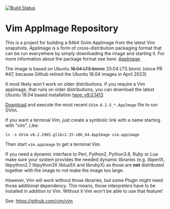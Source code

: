 [![Build Status](https://github.com/vim/vim-appimage/workflows/Release%20AppImage/badge.svg)](https://github.com/vim/vim-appimage/actions?query=workflow%3A%22Release+AppImage%22)

# Vim AppImage Repository

This is a project for building a 64bit Gvim AppImage from the latest Vim snapshots.
AppImage is a form of cross-distribution packaging format that can be run
everywhere by simply downloading the image and starting it. For more
information about the package format see here: [AppImage](https://appimage.org).

The image is based on Ubuntu ~~18.04 LTS bionic~~ 20.04 LTS bionic (since PR #47,
because Github retired the Ubuntu 18.04 images in April 2023)

It most likely won't work on older distributions. If you require a Vim appimage,
that runs on older distributions, you can download the latest Ubuntu 18.04 based
installation [here: v9.0.1413](https://github.com/vim/vim-appimage/releases/tag/v9.0.1413)

[Download](https://github.com/vim/vim-appimage/releases) and execute the
most recent `GVim-8.2.X_*.AppImage` file to run GVim.

If you want a terminal Vim, just create a symbolic link with a name starting with "vim". Like:
```
ln -s GVim-v8.2.2965.glibc2.15-x86_64.AppImage vim.appimage
```

Then start `vim.appimage` to get a terminal Vim.

If you need a dynamic interface to Perl, Python2, Python3.8, Ruby or Lua make
sure your system provides the needed dynamic libraries (e.g. libperlX,
libpython2.7 libpython3X liblua5X and librubyX) as those are **not**
distributed together with the image to not make the image too large.

However, Vim will work without those libraries, but some Plugin might need those additional dependency.
This means, those interpreters have to be installed in addition to Vim. Without it Vim
won't be able to use that feature!

See: https://github.com/vim/vim
